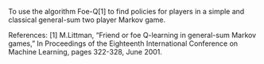 To use the algorithm Foe-Q[1] to find policies for players in a simple and classical general-sum two player Markov game. 







References:
[1]	M.Littman, “Friend or foe Q-learning in general-sum Markov games,” In Proceedings of the Eighteenth International Conference on Machine Learning, pages 322-328, June 2001.

